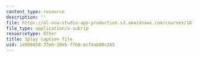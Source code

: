 ```yaml
---
content_type: resource
description: ''
file: https://ol-ocw-studio-app-production.s3.amazonaws.com/courses/18-03sc-differential-equations-fall-2011/1490845837e620ebf768ecf4ab80c265_e3FfmXtkppM.srt
file_type: application/x-subrip
resourcetype: Other
title: 3play caption file
uid: 14908458-37e6-20eb-f768-ecf4ab80c265
---
```

